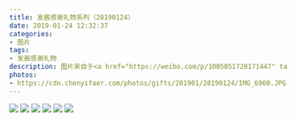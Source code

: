 ```yaml
---
title: 发酱感谢礼物系列（20190124）
date: 2019-01-24 12:32:37
categories:
- 图片
tags:
- 发酱感谢礼物
description: 图片来自于<a href="https://weibo.com/p/1005051720171447" target="_blank">quanmmmmm</a><br/>“谢谢魂伤，这个好精美喔，是你自己拼的吗。可惜就是我不会弹，总是发出弹棉花的声音…” ​   ​​​ ​​​ ​​​
photos: 
- https://cdn.chenyifaer.com/photos/gifts/201901/20190124/IMG_6960.JPG
---
```


![](https://cdn.chenyifaer.com/photos/gifts/201901/20190124/IMG_6961.JPG)
![](https://cdn.chenyifaer.com/photos/gifts/201901/20190124/IMG_6962.JPG)
![](https://cdn.chenyifaer.com/photos/gifts/201901/20190124/IMG_6963.JPG)
![](https://cdn.chenyifaer.com/photos/gifts/201901/20190124/IMG_6964.JPG)
![](https://cdn.chenyifaer.com/photos/gifts/201901/20190124/IMG_6965.JPG)
![](https://cdn.chenyifaer.com/photos/gifts/201901/20190124/IMG_6966.JPG)
